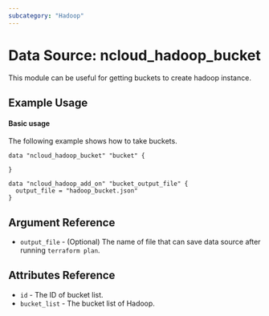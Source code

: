 ```yaml
---
subcategory: "Hadoop"
---
```



# Data Source: ncloud_hadoop_bucket

This module can be useful for getting buckets to create hadoop instance.

## Example Usage

#### Basic usage

The following example shows how to take buckets.

```hcl
data "ncloud_hadoop_bucket" "bucket" {

}

data "ncloud_hadoop_add_on" "bucket_output_file" {
  output_file = "hadoop_bucket.json"
}
```

## Argument Reference

* `output_file` - (Optional) The name of file that can save data source after running `terraform plan`.

## Attributes Reference

* `id` - The ID of bucket list.
* `bucket_list` - The bucket list of Hadoop.
